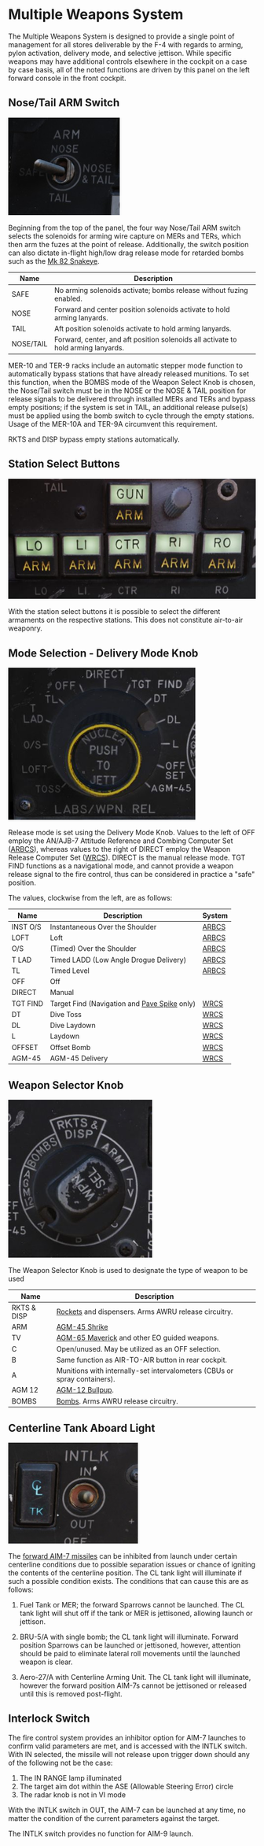 # Multiple Weapons System

The Multiple Weapons System is designed to provide a single point of management
for all stores deliverable by the F-4 with regards to arming, pylon activation,
delivery mode, and selective jettison. While specific weapons may have
additional controls elsewhere in the cockpit on a case by case basis, all of the
noted functions are driven by this panel on the left forward console in the
front cockpit.

## Nose/Tail ARM Switch

![pilot_nose_tail_arm](../../img/pilot_nose_tail_arm.jpg)

Beginning from the top of the panel, the four way Nose/Tail ARM switch selects
the solenoids for arming wire capture on MERs and TERs, which then arm the fuzes
at the point of release. Additionally, the switch position can also dictate
in-flight high/low drag release mode for retarded bombs such as the [Mk 82
Snakeye](../../stores/air_to_ground/bombs/conventional_bombs.md).

| Name      | Description                                                                       |
|-----------|-----------------------------------------------------------------------------------|
| SAFE      | No arming solenoids activate; bombs release without fuzing enabled.               |
| NOSE      | Forward and center position solenoids activate to hold arming lanyards.           |
| TAIL      | Aft position solenoids activate to hold arming lanyards.                          |
| NOSE/TAIL | Forward, center, and aft position solenoids all activate to hold arming lanyards. |

MER-10 and TER-9 racks include an automatic stepper mode function to
automatically bypass stations that have already released munitions. To set this
function, when the BOMBS mode of the Weapon Select Knob is chosen, the Nose/Tail
switch must be in the NOSE or the NOSE & TAIL position for release signals to be
delivered through installed MERs and TERs and bypass empty positions; if the
system is set in TAIL, an additional release pulse(s) must be applied using the
bomb switch to cycle through the empty stations. Usage of the MER-10A and TER-9A
circumvent this requirement.

RKTS and DISP bypass empty stations automatically.

## Station Select Buttons

![pilot_station_select_buttons](../../img/pilot_station_select_buttons.jpg)

With the station select buttons it is possible to select the different armaments on the respective
stations. This does not constitute air-to-air weaponry.

## Mode Selection - Delivery Mode Knob

![pilot_delivery_mode_knob](../../img/pilot_delivery_mode_knob.jpg)

Release mode is set using the Delivery Mode Knob. Values to the left of OFF
employ the AN/AJB-7 Attitude Reference and Combing Computer
Set ([ARBCS](../../systems/weapon_systems/arbcs.md)),
whereas
values to the right of DIRECT employ the Weapon Release Computer
Set ([WRCS](../../systems/weapon_systems/arbcs.md)).
DIRECT is the manual release mode. TGT FIND functions as a navigational mode,
and cannot provide a weapon release signal to the fire control, thus can be
considered in practice a "safe" position.

The values, clockwise from the left, are as follows:

| Name     | Description                                                            | System                                                                                        |
|----------|------------------------------------------------------------------------|-----------------------------------------------------------------------------------------------|
| INST O/S | Instantaneous Over the Shoulder                                        | [ARBCS](../../systems/weapon_systems/arbcs.md) |
| LOFT     | Loft                                                                   | [ARBCS](../../systems/weapon_systems/arbcs.md) |
| O/S      | (Timed) Over the Shoulder                                              | [ARBCS](../../systems/weapon_systems/arbcs.md) |
| T LAD    | Timed LADD (Low Angle Drogue Delivery)                                 | [ARBCS](../../systems/weapon_systems/arbcs.md) |
| TL       | Timed Level                                                            | [ARBCS](../../systems/weapon_systems/arbcs.md) |
| OFF      | Off                                                                    |                                                                                               |
| DIRECT   | Manual                                                                 |                                                                                               |
| TGT FIND | Target Find (Navigation and [Pave Spike](pave_spike/overview.md) only) | [WRCS](../../systems/weapon_systems/wrcs.md)   |
| DT       | Dive Toss                                                              | [WRCS](../../systems/weapon_systems/wrcs.md)   |
| DL       | Dive Laydown                                                           | [WRCS](../../systems/weapon_systems/wrcs.md)   |
| L        | Laydown                                                                | [WRCS](../../systems/weapon_systems/wrcs.md)   |
| OFFSET   | Offset Bomb                                                            | [WRCS](../../systems/weapon_systems/wrcs.md)   |
| AGM-45   | AGM-45 Delivery                                                        | [WRCS](../../systems/weapon_systems/wrcs.md)   |

## Weapon Selector Knob

![pilot_weapon_selector_knob](../../img/pilot_weapon_selector_knob.jpg)

The Weapon Selector Knob is used to designate the type of weapon to be used

| Name        | Description                                                                                     |
|-------------|-------------------------------------------------------------------------------------------------|
| RKTS & DISP | [Rockets](../../stores/air_to_ground/rockets.md) and dispensers. Arms AWRU release circuitry.   |
| ARM         | [AGM-45 Shrike](../../stores/air_to_ground/missiles/shrike.md)                                  |
| TV          | [AGM-65 Maverick](../../stores/air_to_ground/missiles/maverick.md) and other EO guided weapons. |
| C           | Open/unused. May be utilized as an OFF selection.                                               |
| B           | Same function as AIR-TO-AIR button in rear cockpit.                                             |
| A           | Munitions with internally-set intervalometers (CBUs or spray containers).                       |
| AGM 12      | [AGM-12 Bullpup](../../stores/air_to_ground/missiles/bullpup.md).                               |
| BOMBS       | [Bombs](../../stores/air_to_ground/bombs/conventional_bombs.md). Arms AWRU release circuitry.   |

## Centerline Tank Aboard Light

![pilot_centerline_tank_aboard](../../img/pilot_centerline_tank_aboard.jpg)

The [forward AIM-7 missiles](../../stores/air_to_air/aim_7.md)
can be
inhibited from launch under certain centerline
conditions due to possible separation issues or chance of igniting the contents
of the centerline position. The CL tank light will illuminate if such a possible
condition exists. The conditions that can cause this are as follows:

1. Fuel Tank or MER; the forward Sparrows cannot be launched. The CL tank light
   will shut off if the tank or MER is jettisoned, allowing launch or jettison.

2. BRU-5/A with single bomb; the CL tank light will illuminate. Forward position
   Sparrows can be launched or jettisoned, however, attention should be paid to
   eliminate lateral roll movements until the launched weapon is clear.

3. Aero-27/A with Centerline Arming Unit. The CL tank light will illuminate,
   however the forward position AIM-7s cannot be jettisoned or released until
   this is removed post-flight.

## Interlock Switch

The fire control system provides an inhibitor option for AIM-7 launches to
confirm valid parameters are met, and is accessed with the INTLK switch. With IN
selected, the missile will not release upon trigger down should any of the
following not be the case:

1. The IN RANGE lamp illuminated
2. The target aim dot within the ASE (Allowable Steering Error) circle
3. The radar knob is not in VI mode

With the INTLK switch in OUT, the AIM-7 can be launched at any time, no matter
the condition of the current parameters against the target.

The INTLK switch provides no function for AIM-9 launch.
